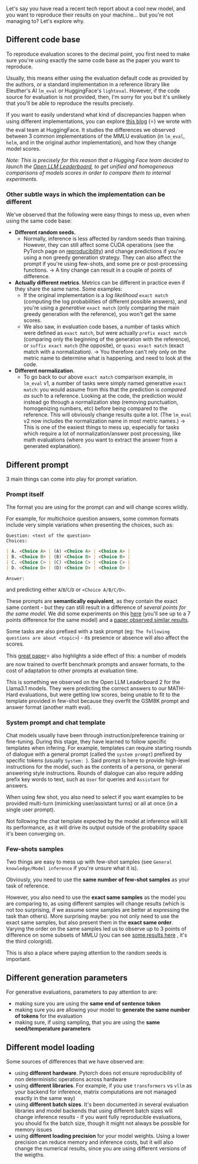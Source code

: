 Let's say you have read a recent tech report about a cool new model, and you want to reproduce their results on your machine... but you're not managing to?
Let's explore why.

## Different code base
To reproduce evaluation scores to the decimal point, you first need to make sure you're using exactly the same code base as the paper you want to reproduce. 

Usually, this means either using the evaluation default code as provided by the authors, or a standard implementation in a reference library like Eleuther's AI `lm_eval` or HuggingFace's `lighteval`. However, if the code source for evaluation is not provided, then, I'm sorry for you but it's unlikely that you'll be able to reproduce the results precisely. 

If you want to easily understand what kind of discrepancies happen when using different implementations, you can explore [this blog](https://huggingface.co/blog/open-llm-leaderboard-mmlu) (⭐) we wrote with the eval team at HuggingFace. It studies the differences we observed between 3 common implementations of the MMLU evaluation (in `lm_eval`, `helm`, and in the original author implementation), and how they change model scores. 

*Note: This is precisely for this reason that a Hugging Face team decided to launch the [Open LLM Leaderboard](https://huggingface.co/spaces/open-llm-leaderboard/open_llm_leaderboard), to get unified and homogeneous comparisons of models scores in order to compare them to internal experiments.*

### Other subtle ways in which the implementation can be different
We've observed that the following were easy things to mess up, even when using the same code base:
- **Different random seeds.** 
	- Normally, inference is less affected by random seeds than training. However, they can still affect some CUDA operations (see the PyTorch page on [reproducibility](https://pytorch.org/docs/stable/notes/randomness.html)) and change predictions if you're using a non greedy generation strategy. They can also affect the prompt if you're using few-shots, and some pre or post-processing functions. 
	  -> A tiny change can result in a couple of points of difference.
- **Actually different metrics**. 
  Metrics can be different in practice even if they share the same name. Some examples:
	- If the original implementation is a *log likelihood* `exact match` (computing the log probabilities of different possible answers), and you're using a *generative* `exact match` (only comparing the main greedy generation with the reference), you won't get the same scores.
	- We also saw, in evaluation code bases, a number of tasks which were defined as `exact match`, but were actually `prefix exact match` (comparing only the beginning of the generation with the reference), or `suffix exact match` (the opposite), or `quasi exact match` (exact match with a normalization). 
	 -> You therefore can't rely only on the metric name to determine what is happening, and need to look at the code.
- **Different normalization**.
	- To go back to our above `exact match` comparison example, in `lm_eval` v1, a number of tasks were simply named generative `exact match`: you would assume from this that the prediction is *compared as such* to a reference. 
	  Looking at the code, the prediction would instead go through a normalization step (removing punctuation, homogenizing numbers, etc) before being compared to the reference. This will obviously change results quite a lot. 
	  (The `lm_eval` v2 now includes the normalization name in most metric names.)
	 -> This is one of the easiest things to mess up, especially for tasks which require a lot of normalization/answer post processing, like math evaluations (where you want to extract the answer from a generated explanation).

## Different prompt
3 main things can come into play for prompt variation.
### Prompt itself
The format you are using for the prompt can and will change scores wildly. 

For example, for multichoice question answers, some common formats include very simple variations when presenting the choices, such as:
```
Question: <text of the question>
Choices:
```
```markdown
| A. <Choice A> | (A) <Choice A> | <Choice A> | 
| B. <Choice B> | (B) <Choice B> | <Choice B> | 
| C. <Choice C> | (C) <Choice C> | <Choice C> | 
| D. <Choice D> | (D) <Choice D> | <Choice D> | 
```
```
Answer: 
```
and predicting either `A`/`B`/`C`/`D` or `<Choice A/B/C/D>`.

These prompts are **semantically equivalent**, as they contain the exact same content - but they can still result in a difference of *several points for the same model*. We did some experiments on this [here](https://x.com/clefourrier/status/1777319187913875893/photo/1) (you'll see up to a 7 points difference for the same model) and a [paper observed similar results](https://arxiv.org/abs/2310.11324).

Some tasks are also prefixed with a task prompt (eg: `The following questions are about <topic>`) - its presence or absence will also affect the scores.

This [great paper](https://arxiv.org/abs/2407.07890)⭐ also highlights a side effect of this: a number of models are now trained to overfit benchmark prompts and answer formats, to the cost of adaptation to other prompts at evaluation time.

This is something we observed on the Open LLM Leaderboard 2 for the Llama3.1 models. They were predicting the correct answers to our MATH-Hard evaluations, but were getting low scores, being unable to fit to the template provided in few-shot because they overfit the GSM8K prompt and answer format (another math eval).
### System prompt and chat template
Chat models usually have been through instruction/preference training or fine-tuning. During this stage, they have learned to follow specific templates when infering. For example, templates can require starting rounds of dialogue with a general prompt (called the `system prompt`) prefixed by specific tokens (usually `System: `). Said prompt is here to provide high-level instructions for the model, such as the contents of a persona, or general answering style instructions. Rounds of dialogue can also require adding prefix key words to text, such as `User` for queries and `Assistant` for answers.

When using few shot, you also need to select if you want examples to be provided multi-turn (mimicking user/assistant turns) or all at once (in a single user prompt).

Not following the chat template expected by the model at inference will kill its performance, as it will drive its output outside of the probability space it's been converging on.

### Few-shots samples
Two things are easy to mess up with few-shot samples (see `General knowledge/Model inference` if you're unsure what it is).

Obviously, you need to use the **same number of few-shot samples** as your task of reference. 

However, you also need to use the **exact same samples** as the model you are comparing to, as using different samples will change results (which is not too surprising, if we assume some samples are better at expressing the task than others). More surprising maybe: you not only need to use the exact same samples, but also present them in the **exact same order**. Varying the order on the same samples led us to observe up to 3 points of difference on some subsets of MMLU (you can see [some results here](https://huggingface.co/blog/evaluation-structured-outputs) , it's the third colorgrid).

This is also a place where paying attention to the random seeds is important.

## Different generation parameters
For generative evaluations, parameters to pay attention to are:
- making sure you are using the **same end of sentence token**
- making sure you are allowing your model to **generate the same number of tokens** for the evaluation
- making sure, if using sampling, that you are using the **same seed/temperature parameters**

## Different model loading
Some sources of differences that we have observed are:
- using **different hardware**.
  Pytorch does not ensure reproducibility of non deterministic operations across hardware
- using **different libraries**.
  For example, if you use `transformers` vs `vllm` as your backend for inference, matrix computations are not managed exactly in the same way)
- using **different batch sizes**. 
  It's been documented in several evaluation libraries and model backends that using different batch sizes will change inference results - if you want fully reproducible evaluations, you should fix the batch size, though it might not always be possible for memory issues
- using **different loading precision** for your model weights.
  Using a lower precision can reduce memory and inference costs, but it will also change the numerical results, since you are using different versions of the weigths.
